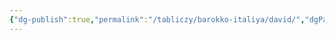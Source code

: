 ```yaml
---
{"dg-publish":true,"permalink":"/tabliczy/barokko-italiya/david/","dgPassFrontmatter":true}
---
```



